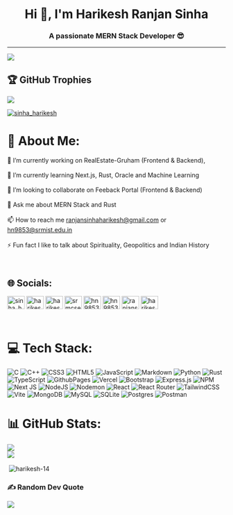 <h1 align="center">Hi 👋, I'm Harikesh Ranjan Sinha</h1>
<h3 align="center">A passionate MERN Stack Developer 😎</h3>

---
[![](https://visitcount.itsvg.in/api?id=Harikesh-14&icon=4&color=0)](https://visitcount.itsvg.in)

## 🏆 GitHub Trophies
![](https://github-profile-trophy.vercel.app/?username=Harikesh-14&theme=radical&no-frame=false&no-bg=false&margin-w=4)

<p align="left"> <a href="https://twitter.com/sinha_harikesh" target="blank"><img src="https://img.shields.io/twitter/follow/sinha_harikesh?logo=twitter&style=for-the-badge" alt="sinha_harikesh" /></a> </p>

# 💫 About Me:
🔭 I’m currently working on RealEstate-Gruham (Frontend & Backend),<br><br>🌱 I’m currently learning Next.js, Rust, Oracle and Machine Learning<br><br>👯 I’m looking to collaborate on Feeback Portal (Frontend & Backend)<br><br>💬 Ask me about MERN Stack and Rust<br><br>📫 How to reach me ranjansinhaharikesh@gmail.com or hn9853@srmist.edu.in<br><br>⚡ Fun fact I like to talk about Spirituality, Geopolitics and Indian History

<br>

## 🌐 Socials:
<p align="left">
<a href="https://twitter.com/sinha_harikesh" target="blank"><img align="center" src="https://raw.githubusercontent.com/rahuldkjain/github-profile-readme-generator/master/src/images/icons/Social/twitter.svg" alt="sinha_harikesh" height="30" width="40" /></a>
<a href="https://linkedin.com/in/harikeshranjansinha" target="blank"><img align="center" src="https://raw.githubusercontent.com/rahuldkjain/github-profile-readme-generator/master/src/images/icons/Social/linked-in-alt.svg" alt="harikeshranjansinha" height="30" width="40" /></a>
<a href="https://instagram.com/harikeshranjansinha" target="blank"><img align="center" src="https://raw.githubusercontent.com/rahuldkjain/github-profile-readme-generator/master/src/images/icons/Social/instagram.svg" alt="harikeshranjansinha" height="30" width="40" /></a>
<a href="https://www.codechef.com/users/srmcse_286" target="blank"><img align="center" src="https://cdn.jsdelivr.net/npm/simple-icons@3.1.0/icons/codechef.svg" alt="srmcse_286" height="30" width="40" /></a>
<a href="https://www.hackerrank.com/hn9853" target="blank"><img align="center" src="https://raw.githubusercontent.com/rahuldkjain/github-profile-readme-generator/master/src/images/icons/Social/hackerrank.svg" alt="hn9853" height="30" width="40" /></a>
<a href="https://www.leetcode.com/hn9853" target="blank"><img align="center" src="https://raw.githubusercontent.com/rahuldkjain/github-profile-readme-generator/master/src/images/icons/Social/leet-code.svg" alt="hn9853" height="30" width="40" /></a>
<a href="https://auth.geeksforgeeks.org/user/ranjansinhaharikesh" target="blank"><img align="center" src="https://raw.githubusercontent.com/rahuldkjain/github-profile-readme-generator/master/src/images/icons/Social/geeks-for-geeks.svg" alt="ranjansinhaharikesh" height="30" width="40" /></a>
<a href="https://discord.gg/harikeshranjansinha#5946" target="blank"><img align="center" src="https://raw.githubusercontent.com/rahuldkjain/github-profile-readme-generator/master/src/images/icons/Social/discord.svg" alt="harikeshranjansinha#5946" height="30" width="40" /></a>
</p>
<br>

# 💻 Tech Stack:
![C](https://img.shields.io/badge/c-%2300599C.svg?style=for-the-badge&logo=c&logoColor=white) ![C++](https://img.shields.io/badge/c++-%2300599C.svg?style=for-the-badge&logo=c%2B%2B&logoColor=white) ![CSS3](https://img.shields.io/badge/css3-%231572B6.svg?style=for-the-badge&logo=css3&logoColor=white) ![HTML5](https://img.shields.io/badge/html5-%23E34F26.svg?style=for-the-badge&logo=html5&logoColor=white) ![JavaScript](https://img.shields.io/badge/javascript-%23323330.svg?style=for-the-badge&logo=javascript&logoColor=%23F7DF1E) ![Markdown](https://img.shields.io/badge/markdown-%23000000.svg?style=for-the-badge&logo=markdown&logoColor=white) ![Python](https://img.shields.io/badge/python-3670A0?style=for-the-badge&logo=python&logoColor=ffdd54) ![Rust](https://img.shields.io/badge/rust-%23000000.svg?style=for-the-badge&logo=rust&logoColor=white) ![TypeScript](https://img.shields.io/badge/typescript-%23007ACC.svg?style=for-the-badge&logo=typescript&logoColor=white) ![GithubPages](https://img.shields.io/badge/github%20pages-121013?style=for-the-badge&logo=github&logoColor=white) ![Vercel](https://img.shields.io/badge/vercel-%23000000.svg?style=for-the-badge&logo=vercel&logoColor=white) ![Bootstrap](https://img.shields.io/badge/bootstrap-%238511FA.svg?style=for-the-badge&logo=bootstrap&logoColor=white) ![Express.js](https://img.shields.io/badge/express.js-%23404d59.svg?style=for-the-badge&logo=express&logoColor=%2361DAFB) ![NPM](https://img.shields.io/badge/NPM-%23CB3837.svg?style=for-the-badge&logo=npm&logoColor=white) ![Next JS](https://img.shields.io/badge/Next-black?style=for-the-badge&logo=next.js&logoColor=white) ![NodeJS](https://img.shields.io/badge/node.js-6DA55F?style=for-the-badge&logo=node.js&logoColor=white) ![Nodemon](https://img.shields.io/badge/NODEMON-%23323330.svg?style=for-the-badge&logo=nodemon&logoColor=%BBDEAD) ![React](https://img.shields.io/badge/react-%2320232a.svg?style=for-the-badge&logo=react&logoColor=%2361DAFB) ![React Router](https://img.shields.io/badge/React_Router-CA4245?style=for-the-badge&logo=react-router&logoColor=white) ![TailwindCSS](https://img.shields.io/badge/tailwindcss-%2338B2AC.svg?style=for-the-badge&logo=tailwind-css&logoColor=white) ![Vite](https://img.shields.io/badge/vite-%23646CFF.svg?style=for-the-badge&logo=vite&logoColor=white) ![MongoDB](https://img.shields.io/badge/MongoDB-%234ea94b.svg?style=for-the-badge&logo=mongodb&logoColor=white) ![MySQL](https://img.shields.io/badge/mysql-%2300000f.svg?style=for-the-badge&logo=mysql&logoColor=white) ![SQLite](https://img.shields.io/badge/sqlite-%2307405e.svg?style=for-the-badge&logo=sqlite&logoColor=white) ![Postgres](https://img.shields.io/badge/postgres-%23316192.svg?style=for-the-badge&logo=postgresql&logoColor=white) ![Postman](https://img.shields.io/badge/Postman-FF6C37?style=for-the-badge&logo=postman&logoColor=white)

# 📊 GitHub Stats:
![](https://github-readme-streak-stats.herokuapp.com/?user=Harikesh-14&theme=dark&hide_border=false)<br/>
![](https://github-readme-stats.vercel.app/api/top-langs/?username=Harikesh-14&theme=dark&hide_border=false&include_all_commits=true&count_private=false&layout=compact)
<p>&nbsp;<img align="center" src="https://github-readme-stats.vercel.app/api?username=harikesh-14&show_icons=true&locale=en" alt="harikesh-14" /></p>

### ✍️ Random Dev Quote
![](https://quotes-github-readme.vercel.app/api?type=horizontal&theme=radical)
